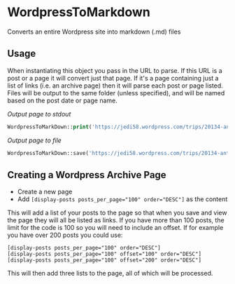 # WordpressToMarkdown
Converts an entire Wordpress site into markdown (.md) files

## Usage
When instantiating this object you pass in the URL to parse. If this URL is a post or a page it will convert just that page. If it's a page containing just a list of links (i.e. an archive page) then it will parse each post or page listed. Files will be output to the same folder (unless specified), and will be named based on the post date or page name.

*Output page to stdout*
```php
WordpressToMarkDown::print('https://jedi58.wordpress.com/trips/20134-antarctica/');
```

*Output page to file*
```php
WordpressToMarkDown::save('https://jedi58.wordpress.com/trips/20134-antarctica/', array('path' => __DIR__ . 'output/'));
```

## Creating a Wordpress Archive Page

* Create a new page
* Add `[display-posts posts_per_page="100" order="DESC"]` as the content
 
This will add a list of your posts to the page so that when you save and view the page they will all be listed as links. If you have more than 100 posts, the limit for the code is 100 so you will need to include an offset. If for example you have over 200 posts you could use:

```
[display-posts posts_per_page="100" order="DESC"]
[display-posts posts_per_page="100" offset="100" order="DESC"]
[display-posts posts_per_page="100" offset="200" order="DESC"]
```

This will then add three lists to the page, all of which will be processed.
